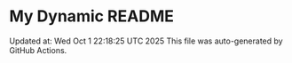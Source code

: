 # My Dynamic README
Updated at: Wed Oct  1 22:18:25 UTC 2025
This file was auto-generated by GitHub Actions.
